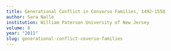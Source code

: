 ```yaml
---
title: Generational Conflict in Converso Families, 1492-1550
author: Sara Nalle
institution: William Paterson University of New Jersey
volume: 8
year: "2011"
slug: generational-conflict-coverso-families
---
```


